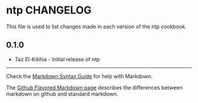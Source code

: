 ntp CHANGELOG
=============

This file is used to list changes made in each version of the ntp cookbook.

0.1.0
-----
- Taz El-Kikhia - Initial release of ntp

- - -
Check the [Markdown Syntax Guide](http://daringfireball.net/projects/markdown/syntax) for help with Markdown.

The [Github Flavored Markdown page](http://github.github.com/github-flavored-markdown/) describes the differences between markdown on github and standard markdown.
